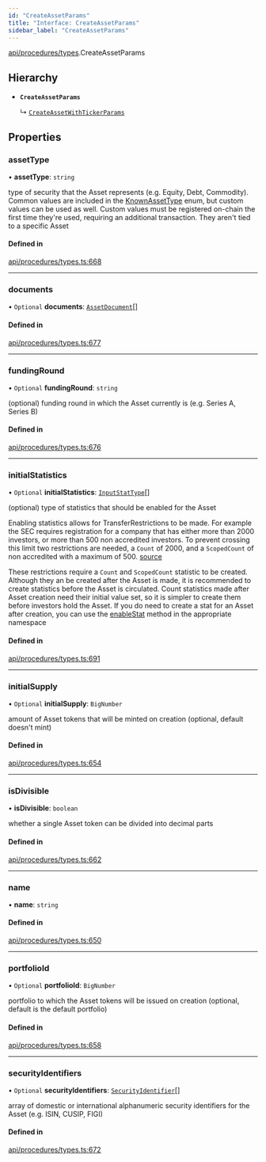 ```yaml
---
id: "CreateAssetParams"
title: "Interface: CreateAssetParams"
sidebar_label: "CreateAssetParams"
---
```


[api/procedures/types](../../../../../modules/API/Procedures/Types/Types.md).CreateAssetParams

## Hierarchy

- **`CreateAssetParams`**

  ↳ [`CreateAssetWithTickerParams`](../CreateAssetWithTickerParams/CreateAssetWithTickerParams.md)

## Properties

### assetType

• **assetType**: `string`

type of security that the Asset represents (e.g. Equity, Debt, Commodity). Common values are included in the
  [KnownAssetType](../../../../../enums/API/Entities/Asset/Types/KnownAssetType/KnownAssetType.md) enum, but custom values can be used as well. Custom values must be registered on-chain the first time
  they're used, requiring an additional transaction. They aren't tied to a specific Asset

#### Defined in

[api/procedures/types.ts:668](https://github.com/PolymeshAssociation/polymesh-sdk/blob/978e4ded6/src/api/procedures/types.ts#L668)

___

### documents

• `Optional` **documents**: [`AssetDocument`](../../../Entities/Asset/Types/AssetDocument/AssetDocument.md)[]

#### Defined in

[api/procedures/types.ts:677](https://github.com/PolymeshAssociation/polymesh-sdk/blob/978e4ded6/src/api/procedures/types.ts#L677)

___

### fundingRound

• `Optional` **fundingRound**: `string`

(optional) funding round in which the Asset currently is (e.g. Series A, Series B)

#### Defined in

[api/procedures/types.ts:676](https://github.com/PolymeshAssociation/polymesh-sdk/blob/978e4ded6/src/api/procedures/types.ts#L676)

___

### initialStatistics

• `Optional` **initialStatistics**: [`InputStatType`](../../../../../modules/API/Entities/Types/Types.md#inputstattype)[]

(optional) type of statistics that should be enabled for the Asset

Enabling statistics allows for TransferRestrictions to be made. For example the SEC requires registration for a company that
has either more than 2000 investors, or more than 500 non accredited investors. To prevent crossing this limit two restrictions are
needed, a `Count` of 2000, and a `ScopedCount` of non accredited with a maximum of 500. [source](https://www.sec.gov/info/smallbus/secg/jobs-act-section-12g-small-business-compliance-guide.htm)

These restrictions require a `Count` and `ScopedCount` statistic to be created. Although they an be created after the Asset is made, it is recommended to create statistics
before the Asset is circulated. Count statistics made after Asset creation need their initial value set, so it is simpler to create them before investors hold the Asset.
If you do need to create a stat for an Asset after creation, you can use the [enableStat](../../../../../classes/API/Entities/Asset/Fungible/TransferRestrictions/TransferRestrictionBase/TransferRestrictionBase.md#enablestat) method in
the appropriate namespace

#### Defined in

[api/procedures/types.ts:691](https://github.com/PolymeshAssociation/polymesh-sdk/blob/978e4ded6/src/api/procedures/types.ts#L691)

___

### initialSupply

• `Optional` **initialSupply**: `BigNumber`

amount of Asset tokens that will be minted on creation (optional, default doesn't mint)

#### Defined in

[api/procedures/types.ts:654](https://github.com/PolymeshAssociation/polymesh-sdk/blob/978e4ded6/src/api/procedures/types.ts#L654)

___

### isDivisible

• **isDivisible**: `boolean`

whether a single Asset token can be divided into decimal parts

#### Defined in

[api/procedures/types.ts:662](https://github.com/PolymeshAssociation/polymesh-sdk/blob/978e4ded6/src/api/procedures/types.ts#L662)

___

### name

• **name**: `string`

#### Defined in

[api/procedures/types.ts:650](https://github.com/PolymeshAssociation/polymesh-sdk/blob/978e4ded6/src/api/procedures/types.ts#L650)

___

### portfolioId

• `Optional` **portfolioId**: `BigNumber`

portfolio to which the Asset tokens will be issued on creation (optional, default is the default portfolio)

#### Defined in

[api/procedures/types.ts:658](https://github.com/PolymeshAssociation/polymesh-sdk/blob/978e4ded6/src/api/procedures/types.ts#L658)

___

### securityIdentifiers

• `Optional` **securityIdentifiers**: [`SecurityIdentifier`](../../../Entities/Asset/Types/SecurityIdentifier/SecurityIdentifier.md)[]

array of domestic or international alphanumeric security identifiers for the Asset (e.g. ISIN, CUSIP, FIGI)

#### Defined in

[api/procedures/types.ts:672](https://github.com/PolymeshAssociation/polymesh-sdk/blob/978e4ded6/src/api/procedures/types.ts#L672)
